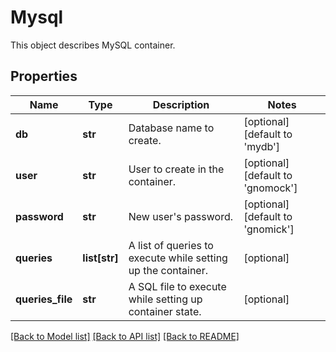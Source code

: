 # Mysql

This object describes MySQL container. 
## Properties
Name | Type | Description | Notes
------------ | ------------- | ------------- | -------------
**db** | **str** | Database name to create. | [optional] [default to 'mydb']
**user** | **str** | User to create in the container. | [optional] [default to 'gnomock']
**password** | **str** | New user&#39;s password. | [optional] [default to 'gnomick']
**queries** | **list[str]** | A list of queries to execute while setting up the container.  | [optional] 
**queries_file** | **str** | A SQL file to execute while setting up container state. | [optional] 

[[Back to Model list]](../README.md#documentation-for-models) [[Back to API list]](../README.md#documentation-for-api-endpoints) [[Back to README]](../README.md)


